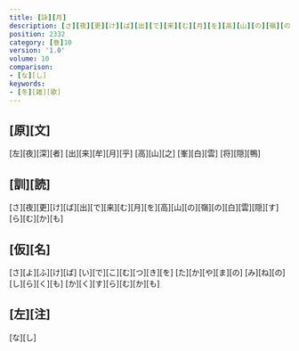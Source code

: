 ```yaml
---
title: [詠][月]
description: [さ][夜][更][け][ば][出][で][来][む][月][を][高][山][の][嶺][の][白][雲][隠][す][ら][む][か][も]
position: 2332
category: [巻]10
version: '1.0'
volume: 10
comparison:
- [な][し]
keywords:
- [冬][雑][歌]
---
```


## [原][文]

[左][夜][深][者] [出][来][牟][月][乎] [高][山][之] [峯][白][雲] [将][隠][鴨]

## [訓][読]

[さ][夜][更][け][ば][出][で][来][む][月][を][高][山][の][嶺][の][白][雲][隠][す][ら][む][か][も]

## [仮][名]

[さ][よ][ふ][け][ば] [い][で][こ][む][つ][き][を] [た][か][や][ま][の] [み][ね][の][し][ら][く][も] [か][く][す][ら][む][か][も]

## [左][注]

[な][し]

